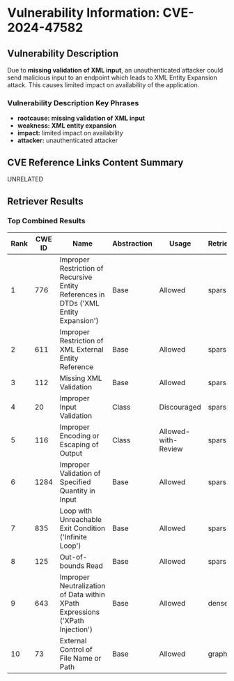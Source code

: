 # Vulnerability Information: CVE-2024-47582

## Vulnerability Description
Due to **missing validation of XML input**, an unauthenticated attacker could send malicious input to an endpoint which leads to XML Entity Expansion attack. This causes limited impact on availability of the application.

### Vulnerability Description Key Phrases
- **rootcause:** **missing validation of XML input**
- **weakness:** **XML entity expansion**
- **impact:** limited impact on availability
- **attacker:** unauthenticated attacker

## CVE Reference Links Content Summary
UNRELATED

## Retriever Results

### Top Combined Results

| Rank | CWE ID | Name | Abstraction | Usage  | Retrievers | Individual Scores |
|------|--------|------|-------------|-------|------------|-------------------|
| 1 | 776 | Improper Restriction of Recursive Entity References in DTDs ('XML Entity Expansion') | Base | Allowed | sparse | 0.274 |
| 2 | 611 | Improper Restriction of XML External Entity Reference | Base | Allowed | sparse | 0.269 |
| 3 | 112 | Missing XML Validation | Base | Allowed | sparse | 0.233 |
| 4 | 20 | Improper Input Validation | Class | Discouraged | sparse | 0.230 |
| 5 | 116 | Improper Encoding or Escaping of Output | Class | Allowed-with-Review | sparse | 0.229 |
| 6 | 1284 | Improper Validation of Specified Quantity in Input | Base | Allowed | sparse | 0.226 |
| 7 | 835 | Loop with Unreachable Exit Condition ('Infinite Loop') | Base | Allowed | sparse | 0.221 |
| 8 | 125 | Out-of-bounds Read | Base | Allowed | sparse | 0.220 |
| 9 | 643 | Improper Neutralization of Data within XPath Expressions ('XPath Injection') | Base | Allowed | dense | 0.649 |
| 10 | 73 | External Control of File Name or Path | Base | Allowed | graph | 0.002 |

